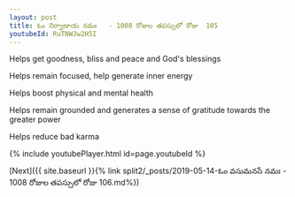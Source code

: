 ```yaml
---
layout: post
title: ఓం నిర్వాణాయ నమః   - 1008 రోజుల తపస్సులో రోజు  105
youtubeId: RuTNWJw2H5I
---
```

 
 
Helps get goodness, bliss and peace and God's blessings
 
Helps remain focused, help generate inner energy 
 
Helps boost physical and mental health 
 
Helps remain grounded and generates a sense of gratitude towards the greater power 
 
Helps reduce bad karma
 
 
 
 


{% include youtubePlayer.html id=page.youtubeId %}
 
[Next]({{ site.baseurl }}{% link  split2/_posts/2019-05-14-ఓం వసుమనసే నమః   - 1008 రోజుల తపస్సులో రోజు  106.md%})
 
